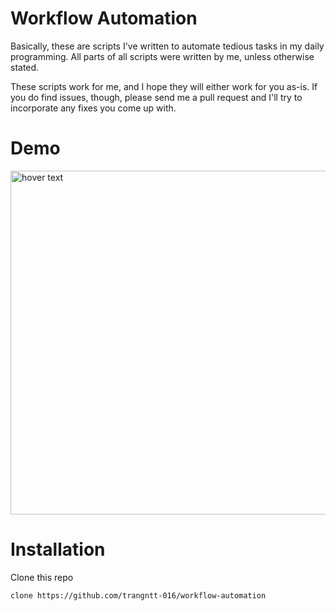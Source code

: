# Workflow Automation

Basically, these are scripts I've written to automate tedious tasks in my daily programming. All parts of all scripts were written by me, unless otherwise stated.

These scripts work for me, and I hope they will either work for you as-is. If you do find issues, though, please send me a pull request and I'll try to incorporate any fixes you come up with.

# Demo
<img src="./demo/downloadImages.gif" width="550" title="hover text"/>

# Installation
Clone this repo
```bash
clone https://github.com/trangntt-016/workflow-automation 
```

